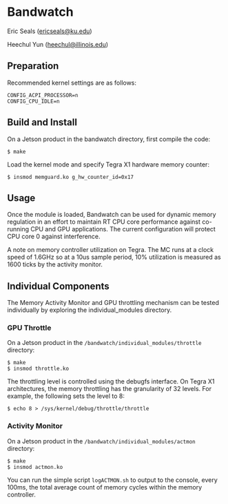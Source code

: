 # Bandwatch 

Eric Seals (ericseals@ku.edu)

Heechul Yun (heechul@illinois.edu)

## Preparation

Recommended kernel settings are as follows:

	CONFIG_ACPI_PROCESSOR=n
	CONFIG_CPU_IDLE=n

## Build and Install

On a Jetson product in the bandwatch directory, first compile the code:
```shell
$ make
```
Load the kernel mode and specify Tegra X1 hardware memory counter:
```shell
$ insmod memguard.ko g_hw_counter_id=0x17
```

## Usage

Once the module is loaded, Bandwatch can be used for dynamic memory regulation in an effort to maintain RT CPU core performance against co-running CPU and GPU applications. The current configuration will protect CPU core 0 against interference.

A note on memory controller utilization on Tegra. The MC runs at a clock speed of 1.6GHz so at a 10us sample period, 10% utilization is measured as 1600 ticks by the activity monitor.

## Individual Components

The Memory Activity Monitor and GPU throttling mechanism can be tested individually by exploring the individual_modules directory.

### GPU Throttle

On a Jetson product in the `/bandwatch/individual_modules/throttle` directory:

```shell
$ make
$ insmod throttle.ko
```
The throttling level is controlled using the debugfs interface. On Tegra X1 architectures, the memory throttling has the granularity of 32 levels. For example, the following sets the level to 8: 
```shell
$ echo 8 > /sys/kernel/debug/throttle/throttle
```

### Activity Monitor
On a Jetson product in the `/bandwatch/individual_modules/actmon` directory:

```shell
$ make
$ insmod actmon.ko
```
You can run the simple script `logACTMON.sh` to output to the console, every 100ms, the total average count of memory cycles within the memory controller. 